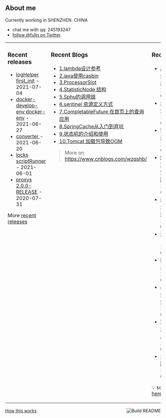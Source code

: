 ## About me

Currently working in SHENZHEN. CHINA 
 - chat me with qq: 245193247
 - [follow @fulln on Twitter](https://twitter.com/fulln16).
<table><tr><td valign="top">
 
 
### Recent releases

<!-- recent_releases starts -->
* [logHelper first_init](https://github.com/fulln/logHelper/releases/tag/1.0.0) - 2021-07-04
* [docker-develop-env docker-env](https://github.com/fulln/docker-develop-env/releases/tag/1.0.0) - 2021-06-27
* [converter ](https://github.com/fulln/converter/releases/tag/1.0.0) - 2021-06-20
* [locks scriptRunner](https://github.com/fulln/locks/releases/tag/scriptRunner) - 2021-06-01
* [proxys 2.0.0-RELEASE](https://github.com/fulln/proxys/releases/tag/2.0.0) - 2020-07-31
<!-- recent_releases ends -->

More [recent releases](https://github.com/fulln/fulln/blob/master/releases.md)

</td><td valign="top">
  
### Recent Blogs

<!-- recent_blogs starts -->
<ul>
<li>
<a href="https://www.cnblogs.com/wzqshb/p/16987548.html">1.lambda设计参考</a>
</li>
<li>
<a href="https://www.cnblogs.com/wzqshb/p/16787675.html">2.java使用casbin</a>
</li>
<li>
<a href="https://www.cnblogs.com/wzqshb/p/16595799.html">3.ProcessorSlot</a>
</li>
<li>
<a href="https://www.cnblogs.com/wzqshb/p/16585826.html">4.StatisticNode 结构</a>
</li>
<li>
<a href="https://www.cnblogs.com/wzqshb/p/16585817.html">5.Sphu的调用链</a>
</li>
<li>
<a href="https://www.cnblogs.com/wzqshb/p/16585811.html">6.sentinel 资源定义方式</a>
</li>
<li>
<a href="https://www.cnblogs.com/wzqshb/p/16529826.html">7.CompletableFuture 在首页上的查询应用</a>
</li>
<li>
<a href="https://www.cnblogs.com/wzqshb/p/16276966.html">8.SpringCache从入门到弃坑</a>
</li>
<li>
<a href="https://www.cnblogs.com/wzqshb/p/15716161.html">9.状态机的介绍和使用</a>
</li>
<li>
<a href="https://www.cnblogs.com/wzqshb/p/15684005.html">10.Tomcat 加载包导致OOM</a>
</li>
</ul>
<!-- recent_blogs ends -->
 
> More on <a>https://www.cnblogs.com/wzqshb/ </a>
 
</td><td valign="top"> 

### Recent TIL
 
<!-- recent_TIL starts -->
* [产业互联时代的可用性和鲁棒性](https://github.com/fulln/TIL/blob/master/lib/qcon%E5%A4%A7%E4%BC%9A/%E4%BA%A7%E4%B8%9A%E4%BA%92%E8%81%94%E6%97%B6%E4%BB%A3%E7%9A%84%E5%8F%AF%E7%94%A8%E6%80%A7%E5%92%8C%E9%B2%81%E6%A3%92%E6%80%A7.md) - 2023/5/28 00:34:57
* [麦当劳数字化变革](https://github.com/fulln/TIL/blob/master/lib/qcon%E5%A4%A7%E4%BC%9A/%E9%BA%A6%E5%BD%93%E5%8A%B3%E6%95%B0%E5%AD%97%E5%8C%96%E5%8F%98%E9%9D%A9.md) - 2023/5/28 00:34:57
* [零信任安全架构实践](https://github.com/fulln/TIL/blob/master/lib/qcon%E5%A4%A7%E4%BC%9A/%E9%9B%B6%E4%BF%A1%E4%BB%BB%E5%AE%89%E5%85%A8%E6%9E%B6%E6%9E%84%E5%AE%9E%E8%B7%B5.md) - 2023/5/28 00:34:57
* [蚂蚁实时计算KV分离性能提升实践](https://github.com/fulln/TIL/blob/master/lib/qcon%E5%A4%A7%E4%BC%9A/%E8%9A%82%E8%9A%81%E5%AE%9E%E6%97%B6%E8%AE%A1%E7%AE%97KV%E5%88%86%E7%A6%BB%E6%80%A7%E8%83%BD%E6%8F%90%E5%8D%87%E5%AE%9E%E8%B7%B5.md) - 2023/5/28 00:34:57
* [美团履约平台调度引擎架构](https://github.com/fulln/TIL/blob/master/lib/qcon%E5%A4%A7%E4%BC%9A/%E7%BE%8E%E5%9B%A2%E5%B1%A5%E7%BA%A6%E5%B9%B3%E5%8F%B0%E8%B0%83%E5%BA%A6%E5%BC%95%E6%93%8E%E6%9E%B6%E6%9E%84.md) - 2023/5/28 00:34:57
* [演进式架构](https://github.com/fulln/TIL/blob/master/lib/qcon%E5%A4%A7%E4%BC%9A/%E6%BC%94%E8%BF%9B%E5%BC%8F%E6%9E%B6%E6%9E%84.md) - 2023/5/28 00:34:57
* [数字人才的井行模型](https://github.com/fulln/TIL/blob/master/lib/qcon%E5%A4%A7%E4%BC%9A/%E6%95%B0%E5%AD%97%E4%BA%BA%E6%89%8D%E7%9A%84%E4%BA%95%E8%A1%8C%E6%A8%A1%E5%9E%8B.md) - 2023/5/28 00:34:57
* [小红书AI时代的降本增效](https://github.com/fulln/TIL/blob/master/lib/qcon%E5%A4%A7%E4%BC%9A/%E5%B0%8F%E7%BA%A2%E4%B9%A6AI%E6%97%B6%E4%BB%A3%E7%9A%84%E9%99%8D%E6%9C%AC%E5%A2%9E%E6%95%88.md) - 2023/5/28 00:34:57
* [实时社区的海量消息分发实践](https://github.com/fulln/TIL/blob/master/lib/qcon%E5%A4%A7%E4%BC%9A/%E5%AE%9E%E6%97%B6%E7%A4%BE%E5%8C%BA%E7%9A%84%E6%B5%B7%E9%87%8F%E6%B6%88%E6%81%AF%E5%88%86%E5%8F%91%E5%AE%9E%E8%B7%B5.md) - 2023/5/28 00:34:57
* [多云调度实践](https://github.com/fulln/TIL/blob/master/lib/qcon%E5%A4%A7%E4%BC%9A/%E5%A4%9A%E4%BA%91%E8%B0%83%E5%BA%A6%E5%AE%9E%E8%B7%B5.md) - 2023/5/28 00:34:57
<!-- recent_TIL ends -->
 
:bulb: scaryp from [here](https://github.com/fulln/TIL)
 
</td></tr></table>
<a href="https://github.com/fulln/fulln/actions"><img src="https://github.com/fulln/fulln/workflows/Build%20README.md/badge.svg" align="right" alt="Build README"></a> <a href="https://simonwillison.net/2020/Jul/10/self-updating-profile-readme/">How this works</a>
